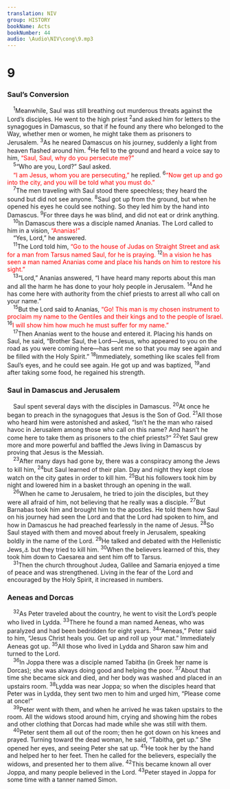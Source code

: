 ```yaml
---
translation: NIV
group: HISTORY
bookName: Acts 
bookNumber: 44
audio: \Audio\NIV\cong\9.mp3
---
```


<div class="title"><h1>9</h1><h3>Saul’s Conversion </h3></div>
<span class="verse cong_9_1"> <sup>1</sup>Meanwhile, Saul was still breathing out murderous threats against the Lord’s disciples. He went to the high priest </span>
<span class="verse cong_9_2"><sup>2</sup>and asked him for letters to the synagogues in Damascus, so that if he found any there who belonged to the Way, whether men or women, he might take them as prisoners to Jerusalem. </span>
<span class="verse cong_9_3"><sup>3</sup>As he neared Damascus on his journey, suddenly a light from heaven flashed around him. </span>
<span class="verse cong_9_4"><sup>4</sup>He fell to the ground and heard a voice say to him, <font color="red">“Saul, Saul, why do you persecute me?”</font><br/></span>
<span class="verse cong_9_5"> <sup>5</sup>“Who are you, Lord?” Saul asked. <br/> <font color="red">“I am Jesus, whom you are persecuting,”</font> he replied. </span>
<span class="verse cong_9_6"><sup>6</sup><font color="red">“Now get up and go into the city, and you will be told what you must do.”</font><br/></span>
<span class="verse cong_9_7"> <sup>7</sup>The men traveling with Saul stood there speechless; they heard the sound but did not see anyone. </span>
<span class="verse cong_9_8"><sup>8</sup>Saul got up from the ground, but when he opened his eyes he could see nothing. So they led him by the hand into Damascus. </span>
<span class="verse cong_9_9"><sup>9</sup>For three days he was blind, and did not eat or drink anything. <br/></span>
<span class="verse cong_9_10"> <sup>10</sup>In Damascus there was a disciple named Ananias. The Lord called to him in a vision, <font color="red">“Ananias!”</font><br/> “Yes, Lord,” he answered. <br/></span>
<span class="verse cong_9_11"> <sup>11</sup>The Lord told him, <font color="red">“Go to the house of Judas on Straight Street and ask for a man from Tarsus named Saul, for he is praying.</font></span>
<span class="verse cong_9_12"><sup>12</sup><font color="red">In a vision he has seen a man named Ananias come and place his hands on him to restore his sight.”</font><br/></span>
<span class="verse cong_9_13"> <sup>13</sup>“Lord,” Ananias answered, “I have heard many reports about this man and all the harm he has done to your holy people in Jerusalem. </span>
<span class="verse cong_9_14"><sup>14</sup>And he has come here with authority from the chief priests to arrest all who call on your name.” <br/></span>
<span class="verse cong_9_15"> <sup>15</sup>But the Lord said to Ananias, <font color="red">“Go! This man is my chosen instrument to proclaim my name to the Gentiles and their kings and to the people of Israel.</font></span>
<span class="verse cong_9_16"><sup>16</sup><font color="red">I will show him how much he must suffer for my name.”</font><br/></span>
<span class="verse cong_9_17"> <sup>17</sup>Then Ananias went to the house and entered it. Placing his hands on Saul, he said, “Brother Saul, the Lord—Jesus, who appeared to you on the road as you were coming here—has sent me so that you may see again and be filled with the Holy Spirit.” </span>
<span class="verse cong_9_18"><sup>18</sup>Immediately, something like scales fell from Saul’s eyes, and he could see again. He got up and was baptized, </span>
<span class="verse cong_9_19"><sup>19</sup>and after taking some food, he regained his strength. <br/></span>
<div class="title"><h3>Saul in Damascus and Jerusalem </h3></div>
<span class="verse cong_9_19"> Saul spent several days with the disciples in Damascus. </span>
<span class="verse cong_9_20"><sup>20</sup>At once he began to preach in the synagogues that Jesus is the Son of God. </span>
<span class="verse cong_9_21"><sup>21</sup>All those who heard him were astonished and asked, “Isn’t he the man who raised havoc in Jerusalem among those who call on this name? And hasn’t he come here to take them as prisoners to the chief priests?” </span>
<span class="verse cong_9_22"><sup>22</sup>Yet Saul grew more and more powerful and baffled the Jews living in Damascus by proving that Jesus is the Messiah. <br/></span>
<span class="verse cong_9_23"> <sup>23</sup>After many days had gone by, there was a conspiracy among the Jews to kill him, </span>
<span class="verse cong_9_24"><sup>24</sup>but Saul learned of their plan. Day and night they kept close watch on the city gates in order to kill him. </span>
<span class="verse cong_9_25"><sup>25</sup>But his followers took him by night and lowered him in a basket through an opening in the wall. <br/></span>
<span class="verse cong_9_26"> <sup>26</sup>When he came to Jerusalem, he tried to join the disciples, but they were all afraid of him, not believing that he really was a disciple. </span>
<span class="verse cong_9_27"><sup>27</sup>But Barnabas took him and brought him to the apostles. He told them how Saul on his journey had seen the Lord and that the Lord had spoken to him, and how in Damascus he had preached fearlessly in the name of Jesus. </span>
<span class="verse cong_9_28"><sup>28</sup>So Saul stayed with them and moved about freely in Jerusalem, speaking boldly in the name of the Lord. </span>
<span class="verse cong_9_29"><sup>29</sup>He talked and debated with the Hellenistic Jews,<a data-toggle="tooltip" data-placement="bottom" title="That is, Jews who had adopted the Greek language and culture">⚓</a> but they tried to kill him. </span>
<span class="verse cong_9_30"><sup>30</sup>When the believers learned of this, they took him down to Caesarea and sent him off to Tarsus. <br/></span>
<span class="verse cong_9_31"> <sup>31</sup>Then the church throughout Judea, Galilee and Samaria enjoyed a time of peace and was strengthened. Living in the fear of the Lord and encouraged by the Holy Spirit, it increased in numbers. <br/></span>
<div class="title"><h3>Aeneas and Dorcas </h3></div>
<span class="verse cong_9_32"> <sup>32</sup>As Peter traveled about the country, he went to visit the Lord’s people who lived in Lydda. </span>
<span class="verse cong_9_33"><sup>33</sup>There he found a man named Aeneas, who was paralyzed and had been bedridden for eight years. </span>
<span class="verse cong_9_34"><sup>34</sup>“Aeneas,” Peter said to him, “Jesus Christ heals you. Get up and roll up your mat.” Immediately Aeneas got up. </span>
<span class="verse cong_9_35"><sup>35</sup>All those who lived in Lydda and Sharon saw him and turned to the Lord. <br/></span>
<span class="verse cong_9_36"> <sup>36</sup>In Joppa there was a disciple named Tabitha (in Greek her name is Dorcas); she was always doing good and helping the poor. </span>
<span class="verse cong_9_37"><sup>37</sup>About that time she became sick and died, and her body was washed and placed in an upstairs room. </span>
<span class="verse cong_9_38"><sup>38</sup>Lydda was near Joppa; so when the disciples heard that Peter was in Lydda, they sent two men to him and urged him, “Please come at once!” <br/></span>
<span class="verse cong_9_39"> <sup>39</sup>Peter went with them, and when he arrived he was taken upstairs to the room. All the widows stood around him, crying and showing him the robes and other clothing that Dorcas had made while she was still with them. <br/></span>
<span class="verse cong_9_40"> <sup>40</sup>Peter sent them all out of the room; then he got down on his knees and prayed. Turning toward the dead woman, he said, “Tabitha, get up.” She opened her eyes, and seeing Peter she sat up. </span>
<span class="verse cong_9_41"><sup>41</sup>He took her by the hand and helped her to her feet. Then he called for the believers, especially the widows, and presented her to them alive. </span>
<span class="verse cong_9_42"><sup>42</sup>This became known all over Joppa, and many people believed in the Lord. </span>
<span class="verse cong_9_43"><sup>43</sup>Peter stayed in Joppa for some time with a tanner named Simon. <br/></span>

